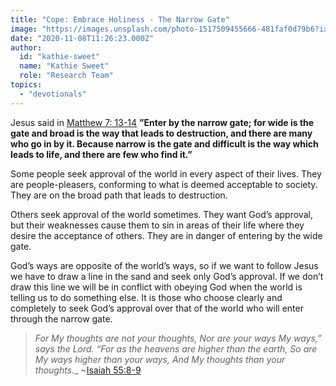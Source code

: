 ```yaml
---
title: "Cope: Embrace Holiness - The Narrow Gate"
image: "https://images.unsplash.com/photo-1517509455666-481faf0d79b6?ixlib=rb-1.2.1&q=85&fm=jpg&crop=entropy&cs=srgb&ixid=eyJhcHBfaWQiOjk2NjF9"
date: "2020-11-08T11:26:23.000Z"
author:
  id: "kathie-sweet"
  name: "Kathie Sweet"
  role: "Research Team"
topics:
  - "devotionals"
---
```

Jesus said in [Matthew 7: 13-14][1] __”Enter by the narrow gate; for wide is the gate and broad is the way that leads to destruction, and there are many who go in by it. Because narrow is the gate and difficult is the way which leads to life, and there are few who find it.”__

Some people seek approval of the world in every aspect of their lives.  They are people-pleasers, conforming to what is deemed acceptable to society.  They are on the broad path  that leads to destruction.

Others seek approval of the world sometimes.  They want God’s approval, but their weaknesses cause them to sin in areas of their life where they desire the acceptance of others.  They are in danger of entering by the wide gate.

God’s ways are opposite of the world’s ways, so if we want to follow Jesus we have to draw a line in the sand and seek only God’s approval. If we don’t draw this line we will be in conflict with obeying God when the world is telling us to do something else. It is those who choose clearly and completely to seek God’s approval over that of the world who will enter through the narrow gate.

> _For My thoughts are not your thoughts, Nor are your ways My ways,” says the Lord.  “For as the heavens are higher than the earth, So are My ways higher than your ways, And My thoughts than your thoughts.__  ~[Isaiah 55:8-9][2]

[1]: https://www.biblegateway.com/passage/?search=matthew+7%3A+13-14&version=NIV
[2]: https://www.biblegateway.com/passage/?search=Isaiah+55%3A8-9&version=NIV
